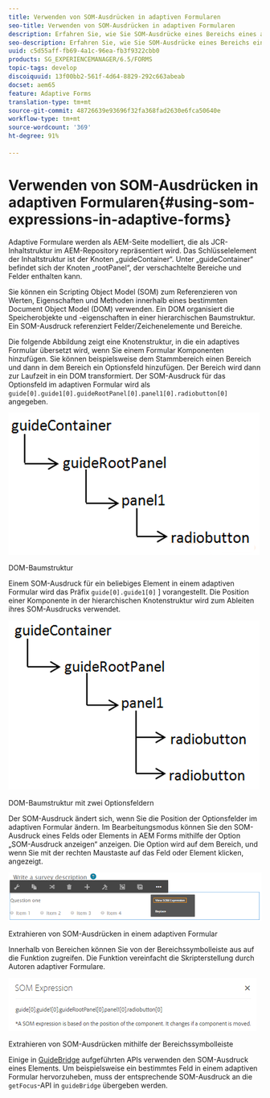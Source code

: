 ```yaml
---
title: Verwenden von SOM-Ausdrücken in adaptiven Formularen
seo-title: Verwenden von SOM-Ausdrücken in adaptiven Formularen
description: Erfahren Sie, wie Sie SOM-Ausdrücke eines Bereichs eines adaptiven Formulars extrahieren.
seo-description: Erfahren Sie, wie Sie SOM-Ausdrücke eines Bereichs eines adaptiven Formulars extrahieren.
uuid: c5d55aff-fb69-4a1c-96ea-fb3f9322cbb0
products: SG_EXPERIENCEMANAGER/6.5/FORMS
topic-tags: develop
discoiquuid: 13f00bb2-561f-4d64-8829-292c663abeab
docset: aem65
feature: Adaptive Forms
translation-type: tm+mt
source-git-commit: 48726639e93696f32fa368fad2630e6fca50640e
workflow-type: tm+mt
source-wordcount: '369'
ht-degree: 91%

---
```



# Verwenden von SOM-Ausdrücken in adaptiven Formularen{#using-som-expressions-in-adaptive-forms}

Adaptive Formulare werden als AEM-Seite modelliert, die als JCR-Inhaltstruktur im AEM-Repository repräsentiert wird. Das Schlüsselelement der Inhaltstruktur ist der Knoten „guideContainer“. Unter „guideContainer“ befindet sich der Knoten „rootPanel“, der verschachtelte Bereiche und Felder enthalten kann.

Sie können ein Scripting Object Model (SOM) zum Referenzieren von Werten, Eigenschaften und Methoden innerhalb eines bestimmten Document Object Model (DOM) verwenden. Ein DOM organisiert die Speicherobjekte und -eigenschaften in einer hierarchischen Baumstruktur. Ein SOM-Ausdruck referenziert Felder/Zeichenelemente und Bereiche.

Die folgende Abbildung zeigt eine Knotenstruktur, in die ein adaptives Formular übersetzt wird, wenn Sie einem Formular Komponenten hinzufügen. Sie können beispielsweise dem Stammbereich einen Bereich und dann in dem Bereich ein Optionsfeld hinzufügen. Der Bereich wird dann zur Laufzeit in ein DOM transformiert. Der SOM-Ausdruck für das Optionsfeld im adaptiven Formular wird als `guide[0].guide1[0].guideRootPanel[0].panel1[0].radiobutton[0]` angegeben.

![DOM-Baumstruktur](assets/hierarchy.png)

DOM-Baumstruktur

Einem SOM-Ausdruck für ein beliebiges Element in einem adaptiven Formular wird das Präfix `guide[0].guide1[0]` ] vorangestellt. Die Position einer Komponente in der hierarchischen Knotenstruktur wird zum Ableiten ihres SOM-Ausdrucks verwendet.

![DOM-Baumstruktur mit zwei Optionsfeldern](assets/hierarchy_radio_button.png)

DOM-Baumstruktur mit zwei Optionsfeldern

Der SOM-Ausdruck ändert sich, wenn Sie die Position der Optionsfelder im adaptiven Formular ändern. Im Bearbeitungsmodus können Sie den SOM-Ausdruck eines Felds oder Elements in AEM Forms mithilfe der Option „SOM-Ausdruck anzeigen“ anzeigen. Die Option wird auf dem Bereich, und wenn Sie mit der rechten Maustaste auf das Feld oder Element klicken, angezeigt.

![Extrahieren von SOM-Ausdrücken in einem adaptiven Formular](assets/som-expressions.png)

Extrahieren von SOM-Ausdrücken in einem adaptiven Formular

Innerhalb von Bereichen können Sie von der Bereichssymbolleiste aus auf die Funktion zugreifen. Die Funktion vereinfacht die Skripterstellung durch Autoren adaptiver Formulare.

![Extrahieren von SOM-Ausdrücken mithilfe der Bereichssymbolleiste](assets/som-expression.png)

Extrahieren von SOM-Ausdrücken mithilfe der Bereichssymbolleiste

Einige in [GuideBridge](https://helpx.adobe.com/de/aem-forms/6/javascript-api/GuideBridge.html) aufgeführten APIs verwenden den SOM-Ausdruck eines Elements. Um beispielsweise ein bestimmtes Feld in einem adaptiven Formular hervorzuheben, muss der entsprechende SOM-Ausdruck an die `getFocus`-API in `guideBridge` übergeben werden.
